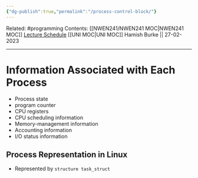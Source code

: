 ```yaml
---
{"dg-publish":true,"permalink":"/process-control-block/"}
---
```


Related: #programming 
Contents: [[NWEN241/NWEN241 MOC\|NWEN241 MOC]]
[Lecture Schedule](https://ecs.wgtn.ac.nz/Courses/NWEN241_2023T1/LectureSchedule)
[[UNI MOC\|UNI MOC]]
Hamish Burke || 27-02-2023
***

# Information Associated with Each Process

- Process state
- program counter
- CPU registers
- CPU scheduling information
- Memory-management information
- Accounting information
- I/O status information

## Process Representation in Linux

- Represented by `structure task_struct`



